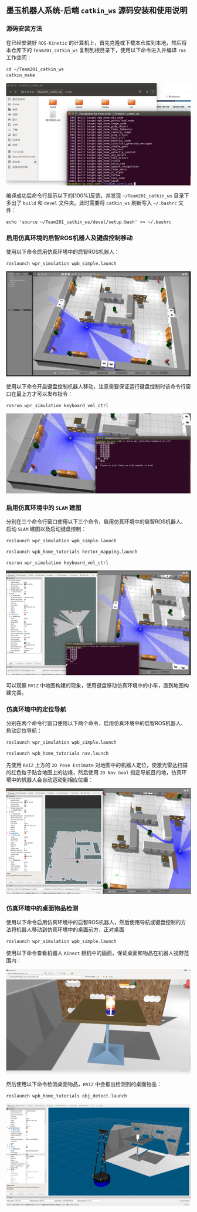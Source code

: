 ## 墨玉机器人系统-后端 `catkin_ws` 源码安装和使用说明



### 源码安装方法

在已经安装好 `ROS-Kinetic` 的计算机上，首先克隆或下载本仓库到本地，然后将本仓库下的 `Team201_catkin_ws` 复制到根目录下，使用以下命令进入并编译 `ros` 工作空间：

```shell
cd ~/Team201_catkin_ws
catkin_make
```

![01](media/01.png)

编译成功后命令行显示以下的[100%]反馈，并发现 `~/Team201_catkin_ws` 目录下多出了 `build` 和 `devel` 文件夹。此时需要将 `catkin_ws` 刷新写入 `~/.bashrc` 文件：

```shell
echo 'source ~/Team201_catkin_ws/devel/setup.bash' >> ~/.bashrc
```



### 启用仿真环境的启智ROS机器人及键盘控制移动

使用以下命令启用仿真环境中的启智ROS机器人：

```
roslaunch wpr_simulation wpb_simple.launch
```

![02](media/02.png)

使用以下命令开启键盘控制机器人移动，注意需要保证运行键盘控制时该命令行窗口在最上方才可以发布指令：

```shell
rosrun wpr_simulation keyboard_vel_ctrl
```

![03](media/03.png)



### 启用仿真环境中的 `SLAM` 建图

分别在三个命令行窗口使用以下三个命令，启用仿真环境中的启智ROS机器人、启动 `SLAM` 建图以及启动键盘控制：

```
roslaunch wpr_simulation wpb_simple.launch
```

```shell
roslaunch wpb_home_tutorials hector_mapping.launch
```

```shell
rosrun wpr_simulation keyboard_vel_ctrl
```

![04](media/04.png)

可以观察 `RVIZ` 中地图构建的现象，使用键盘移动仿真环境中的小车，直到地图构建完善。



### 仿真环境中的定位导航

分别在两个命令行窗口使用以下两个命令，启用仿真环境中的启智ROS机器人、启动定位导航：

```
roslaunch wpr_simulation wpb_simple.launch
```

```shell
roslaunch wpb_home_tutorials nav.launch
```

先使用 `RVIZ` 上方的 `2D Pose Estimate` 对地图中的机器人定位，使激光雷达扫描的红色粒子贴合地图上的边缘，然后使用 `2D Nav Goal` 指定导航目的地，仿真环境中的机器人会自动运动到相应位置：

![05](media/05.png)



### 仿真环境中的桌面物品检测

使用以下命令启用仿真环境中的启智ROS机器人，然后使用导航或键盘控制的方法将机器人移动到仿真环境中的桌面前方，正对桌面

```
roslaunch wpr_simulation wpb_simple.launch
```

使用以下命令查看机器人 `Kinect` 相机中的画面，保证桌面和物品在机器人视野范围内：

![06](media/06.png)

然后使用以下命令检测桌面物品，`RVIZ` 中会框出检测到的桌面物品：

```shell
roslaunch wpb_home_tutorials obj_detect.launch
```

![07](media/07.png)